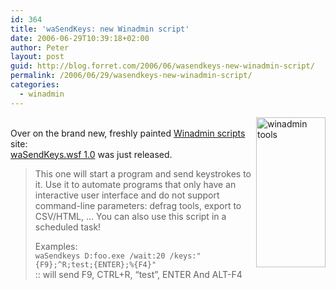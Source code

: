 ```yaml
---
id: 364
title: 'waSendKeys: new Winadmin script'
date: 2006-06-29T10:39:18+02:00
author: Peter
layout: post
guid: http://blog.forret.com/2006/06/wasendkeys-new-winadmin-script/
permalink: /2006/06/29/wasendkeys-new-winadmin-script/
categories:
  - winadmin
---
```

[<img loading="lazy" src="http://static.flickr.com/73/177594344_1f1bf99f43_m.jpg" style="float: right" width="111" height="240" alt="winadmin tools" />](http://www.flickr.com/photos/pforret/177594344/ "Photo Sharing")  
Over on the brand new, freshly painted [Winadmin scripts](http://winadmin.forret.com) site:  
[waSendKeys.wsf 1.0](http://winadmin.forret.com/2006/06/wasendkeys-version-10/) was just released.

> This one will start a program and send keystrokes to it. Use it to automate programs that only have an interactive user interface and do not support command-line parameters: defrag tools, export to CSV/HTML, … You can also use this script in a scheduled task!
> 
> Examples:  
> `waSendkeys D:foo.exe /wait:20 /keys:"{F9};^R;test;{ENTER};%{F4}"`  
> :: will send F9, CTRL+R, “test”, ENTER And ALT-F4